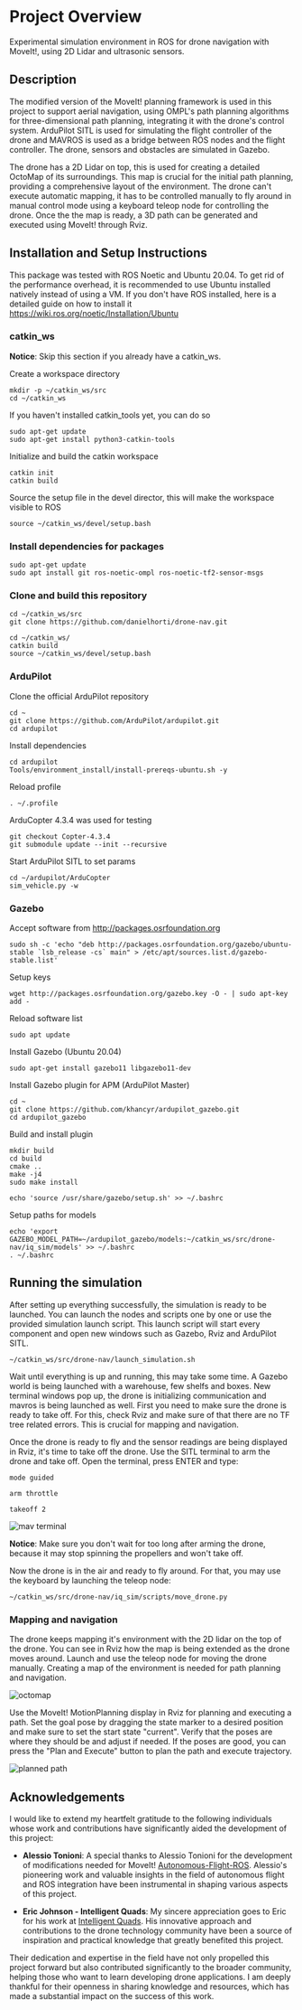 # Project Overview
Experimental simulation environment in ROS for drone navigation with MoveIt!, using 2D Lidar and ultrasonic sensors.

## Description
The modified version of the MoveIt! planning framework is used in this project to support aerial navigation, using OMPL's path planning algorithms for three-dimensional path planning, integrating it with the drone's control system.
ArduPilot SITL is used for simulating the flight controller of the drone and MAVROS is used as a bridge between ROS nodes and the flight controller. The drone, sensors and obstacles are simulated in Gazebo.

The drone has a 2D Lidar on top, this is used for creating a detailed OctoMap of its surroundings. This map is crucial for the initial path planning, providing a comprehensive layout of the environment. The drone can't execute automatic mapping, it has to be controlled manually to fly around in manual control mode using a keyboard teleop node for controlling the drone. Once the the map is ready, a 3D path can be generated and executed using MoveIt! through Rviz.

## Installation and Setup Instructions
This package was tested with ROS Noetic and Ubuntu 20.04.
To get rid of the performance overhead, it is recommended to use Ubuntu installed natively instead of using a VM.
If you don't have ROS installed, here is a detailed guide on how to install it https://wiki.ros.org/noetic/Installation/Ubuntu

### catkin_ws
**Notice**: Skip this section if you already have a catkin_ws.

Create a workspace directory
```
mkdir -p ~/catkin_ws/src
cd ~/catkin_ws
```
If you haven't installed catkin_tools yet, you can do so
```
sudo apt-get update
sudo apt-get install python3-catkin-tools
```

Initialize and build the catkin workspace
```
catkin init
catkin build
```
Source the setup file in the devel director, this will make the workspace visible to ROS
```
source ~/catkin_ws/devel/setup.bash
```


### Install dependencies for packages
```
sudo apt-get update
sudo apt install git ros-noetic-ompl ros-noetic-tf2-sensor-msgs
```

### Clone and build this repository
```
cd ~/catkin_ws/src
git clone https://github.com/danielhorti/drone-nav.git
```
```
cd ~/catkin_ws/
catkin build
source ~/catkin_ws/devel/setup.bash
```

### ArduPilot
Clone the official ArduPilot repository
```
cd ~
git clone https://github.com/ArduPilot/ardupilot.git
cd ardupilot
```

Install dependencies
```
cd ardupilot
Tools/environment_install/install-prereqs-ubuntu.sh -y
```

Reload profile
```
. ~/.profile
```

ArduCopter 4.3.4 was used for testing
```
git checkout Copter-4.3.4
git submodule update --init --recursive
```

Start ArduPilot SITL to set params
```
cd ~/ardupilot/ArduCopter
sim_vehicle.py -w
```

### Gazebo
Accept software from http://packages.osrfoundation.org
```
sudo sh -c 'echo "deb http://packages.osrfoundation.org/gazebo/ubuntu-stable `lsb_release -cs` main" > /etc/apt/sources.list.d/gazebo-stable.list'
```

Setup keys
```
wget http://packages.osrfoundation.org/gazebo.key -O - | sudo apt-key add -
```

Reload software list
```
sudo apt update
```

Install Gazebo (Ubuntu 20.04)
```
sudo apt-get install gazebo11 libgazebo11-dev
```


Install Gazebo plugin for APM (ArduPilot Master)
```
cd ~
git clone https://github.com/khancyr/ardupilot_gazebo.git
cd ardupilot_gazebo
```

Build and install plugin
```
mkdir build
cd build
cmake ..
make -j4
sudo make install
```
```
echo 'source /usr/share/gazebo/setup.sh' >> ~/.bashrc
```

Setup paths for models
```
echo 'export GAZEBO_MODEL_PATH=~/ardupilot_gazebo/models:~/catkin_ws/src/drone-nav/iq_sim/models' >> ~/.bashrc
. ~/.bashrc
```
## Running the simulation
After setting up everything successfully, the simulation is ready to be launched.
You can launch the nodes and scripts one by one or use the provided simulation launch script.
This launch script will start every component and open new windows such as Gazebo, Rviz and ArduPilot SITL.
```
~/catkin_ws/src/drone-nav/launch_simulation.sh
```
Wait until everything is up and running, this may take some time.
A Gazebo world is being launched with a warehouse, few shelfs and boxes.
New terminal windows pop up, the drone is initializing communication and mavros is being launched as well.
First you need to make sure the drone is ready to take off.
For this, check Rviz and make sure of that there are no TF tree related errors. This is crucial for mapping and navigation.

Once the drone is ready to fly and the sensor readings are being displayed in Rviz, it's time to take off the drone.
Use the SITL terminal to arm the drone and take off.
Open the terminal, press ENTER and type:
```
mode guided
```
```
arm throttle
```
```
takeoff 2
```
![mav terminal](images/mav_terminal.png)

**Notice**: Make sure you don't wait for too long after arming the drone, because it may stop spinning the propellers and won't take off.


Now the drone is in the air and ready to fly around.
For that, you may use the keyboard by launching the teleop node:
```
~/catkin_ws/src/drone-nav/iq_sim/scripts/move_drone.py
```

### Mapping and navigation
The drone keeps mapping it's environment with the 2D lidar on the top of the drone. You can see in Rviz how the map is being extended as the drone moves around.
Launch and use the teleop node for moving the drone manually. Creating a map of the environment is needed for path planning and navigation.

![octomap](images/Octomap_3D.png)

Use the MoveIt! MotionPlanning display in Rviz for planning and executing a path.
Set the goal pose by dragging the state marker to a desired position and make sure to set the start state "current". Verify that the poses are where they should be and adjust if needed.
If the poses are good, you can press the "Plan and Execute" button to plan the path and execute trajectory.

![planned path](images/planned_path_from_above_4_4_v2.png)


## Acknowledgements

I would like to extend my heartfelt gratitude to the following individuals whose work and contributions have significantly aided the development of this project:

- **Alessio Tonioni**: A special thanks to Alessio Tonioni for the development of modifications needed for MoveIt! [Autonomous-Flight-ROS](https://github.com/AlessioTonioni/Autonomous-Flight-ROS). Alessio's pioneering work and valuable insights in the field of autonomous flight and ROS integration have been instrumental in shaping various aspects of this project.

- **Eric Johnson - Intelligent Quads**: My sincere appreciation goes to Eric for his work at [Intelligent Quads](https://github.com/Intelligent-Quads). His innovative approach and contributions to the drone technology community have been a source of inspiration and practical knowledge that greatly benefited this project.

Their dedication and expertise in the field have not only propelled this project forward but also contributed significantly to the broader community, helping those who want to learn developing drone applications. I am deeply thankful for their openness in sharing knowledge and resources, which has made a substantial impact on the success of this work.
